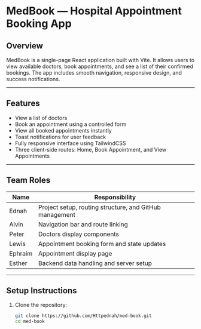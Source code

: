 # MedBook — Hospital Appointment Booking App

## Overview
MedBook is a single-page React application built with Vite. It allows users to view available doctors, book appointments, and see a list of their confirmed bookings. The app includes smooth navigation, responsive design, and success notifications.

---

## Features
- View a list of doctors
- Book an appointment using a controlled form
- View all booked appointments instantly
- Toast notifications for user feedback
- Fully responsive interface using TailwindCSS
- Three client-side routes: Home, Book Appointment, and View Appointments

---

## Team Roles
| Name | Responsibility |
|------|----------------|
| Ednah | Project setup, routing structure, and GitHub management |
| Alvin | Navigation bar and route linking |
| Peter | Doctors display components |
| Lewis | Appointment booking form and state updates |
| Ephraim | Appointment display page |
| Esther | Backend data handling and server setup |

---

## Setup Instructions
1. Clone the repository:
   ```bash
   git clone https://github.com/Httpednah/med-book.git
   cd med-book
